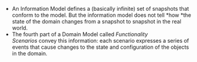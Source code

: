 - An Information Model defines a (basically infinite) set of snapshots that conform to the model. But the information model does not tell *how *the state of the domain changes from a snapshot to snapshot in the real world.
- The fourth part of a Domain Model called *Functionality Scenarios* convey this information: each scenario expresses a series of events that cause changes to the state and configuration of the objects in the domain.
